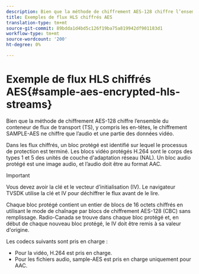 ```yaml
---
description: Bien que la méthode de chiffrement AES-128 chiffre l’ensemble du conteneur de flux de transport (TS), y compris les en-têtes, le chiffrement SAMPLE-AES ne chiffre que l’audio et une partie des données vidéo.
title: Exemples de flux HLS chiffrés AES
translation-type: tm+mt
source-git-commit: 89bdda1d4bd5c126f19ba75a819942df901183d1
workflow-type: tm+mt
source-wordcount: '200'
ht-degree: 0%

---
```



# Exemple de flux HLS chiffrés AES{#sample-aes-encrypted-hls-streams}

Bien que la méthode de chiffrement AES-128 chiffre l’ensemble du conteneur de flux de transport (TS), y compris les en-têtes, le chiffrement SAMPLE-AES ne chiffre que l’audio et une partie des données vidéo.

Dans les flux chiffrés, un bloc protégé est identifié sur lequel le processus de protection est terminé. Les blocs vidéo protégés H.264 sont le corps des types 1 et 5 des unités de couche d&#39;adaptation réseau (NAL). Un bloc audio protégé est une image audio, et l’audio doit être au format AAC.

>[!IMPORTANT]
>
>Vous devez avoir la clé et le vecteur d’initialisation (IV). Le navigateur TVSDK utilise la clé et IV pour déchiffrer le flux avant de le lire.

Chaque bloc protégé contient un entier de blocs de 16 octets chiffrés en utilisant le mode de chaînage par blocs de chiffrement AES-128 (CBC) sans remplissage. Radio-Canada se trouve dans chaque bloc protégé et, en début de chaque nouveau bloc protégé, le IV doit être remis à sa valeur d&#39;origine.

Les codecs suivants sont pris en charge :

* Pour la vidéo, H.264 est pris en charge.
* Pour les fichiers audio, sample-AES est pris en charge uniquement pour AAC.

